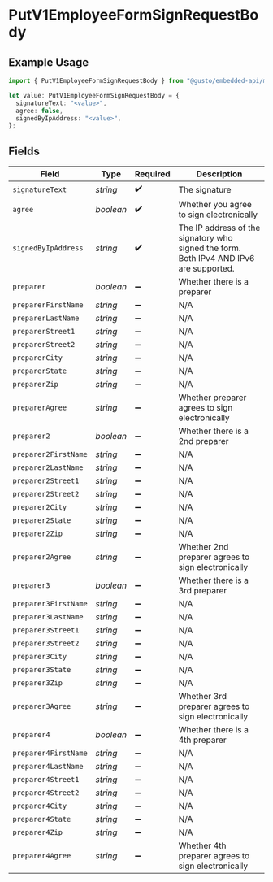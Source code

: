 # PutV1EmployeeFormSignRequestBody

## Example Usage

```typescript
import { PutV1EmployeeFormSignRequestBody } from "@gusto/embedded-api/models/operations";

let value: PutV1EmployeeFormSignRequestBody = {
  signatureText: "<value>",
  agree: false,
  signedByIpAddress: "<value>",
};
```

## Fields

| Field                                                                                  | Type                                                                                   | Required                                                                               | Description                                                                            |
| -------------------------------------------------------------------------------------- | -------------------------------------------------------------------------------------- | -------------------------------------------------------------------------------------- | -------------------------------------------------------------------------------------- |
| `signatureText`                                                                        | *string*                                                                               | :heavy_check_mark:                                                                     | The signature                                                                          |
| `agree`                                                                                | *boolean*                                                                              | :heavy_check_mark:                                                                     | Whether you agree to sign electronically                                               |
| `signedByIpAddress`                                                                    | *string*                                                                               | :heavy_check_mark:                                                                     | The IP address of the signatory who signed the form. Both IPv4 AND IPv6 are supported. |
| `preparer`                                                                             | *boolean*                                                                              | :heavy_minus_sign:                                                                     | Whether there is a preparer                                                            |
| `preparerFirstName`                                                                    | *string*                                                                               | :heavy_minus_sign:                                                                     | N/A                                                                                    |
| `preparerLastName`                                                                     | *string*                                                                               | :heavy_minus_sign:                                                                     | N/A                                                                                    |
| `preparerStreet1`                                                                      | *string*                                                                               | :heavy_minus_sign:                                                                     | N/A                                                                                    |
| `preparerStreet2`                                                                      | *string*                                                                               | :heavy_minus_sign:                                                                     | N/A                                                                                    |
| `preparerCity`                                                                         | *string*                                                                               | :heavy_minus_sign:                                                                     | N/A                                                                                    |
| `preparerState`                                                                        | *string*                                                                               | :heavy_minus_sign:                                                                     | N/A                                                                                    |
| `preparerZip`                                                                          | *string*                                                                               | :heavy_minus_sign:                                                                     | N/A                                                                                    |
| `preparerAgree`                                                                        | *string*                                                                               | :heavy_minus_sign:                                                                     | Whether preparer agrees to sign electronically                                         |
| `preparer2`                                                                            | *boolean*                                                                              | :heavy_minus_sign:                                                                     | Whether there is a 2nd preparer                                                        |
| `preparer2FirstName`                                                                   | *string*                                                                               | :heavy_minus_sign:                                                                     | N/A                                                                                    |
| `preparer2LastName`                                                                    | *string*                                                                               | :heavy_minus_sign:                                                                     | N/A                                                                                    |
| `preparer2Street1`                                                                     | *string*                                                                               | :heavy_minus_sign:                                                                     | N/A                                                                                    |
| `preparer2Street2`                                                                     | *string*                                                                               | :heavy_minus_sign:                                                                     | N/A                                                                                    |
| `preparer2City`                                                                        | *string*                                                                               | :heavy_minus_sign:                                                                     | N/A                                                                                    |
| `preparer2State`                                                                       | *string*                                                                               | :heavy_minus_sign:                                                                     | N/A                                                                                    |
| `preparer2Zip`                                                                         | *string*                                                                               | :heavy_minus_sign:                                                                     | N/A                                                                                    |
| `preparer2Agree`                                                                       | *string*                                                                               | :heavy_minus_sign:                                                                     | Whether 2nd preparer agrees to sign electronically                                     |
| `preparer3`                                                                            | *boolean*                                                                              | :heavy_minus_sign:                                                                     | Whether there is a 3rd preparer                                                        |
| `preparer3FirstName`                                                                   | *string*                                                                               | :heavy_minus_sign:                                                                     | N/A                                                                                    |
| `preparer3LastName`                                                                    | *string*                                                                               | :heavy_minus_sign:                                                                     | N/A                                                                                    |
| `preparer3Street1`                                                                     | *string*                                                                               | :heavy_minus_sign:                                                                     | N/A                                                                                    |
| `preparer3Street2`                                                                     | *string*                                                                               | :heavy_minus_sign:                                                                     | N/A                                                                                    |
| `preparer3City`                                                                        | *string*                                                                               | :heavy_minus_sign:                                                                     | N/A                                                                                    |
| `preparer3State`                                                                       | *string*                                                                               | :heavy_minus_sign:                                                                     | N/A                                                                                    |
| `preparer3Zip`                                                                         | *string*                                                                               | :heavy_minus_sign:                                                                     | N/A                                                                                    |
| `preparer3Agree`                                                                       | *string*                                                                               | :heavy_minus_sign:                                                                     | Whether 3rd preparer agrees to sign electronically                                     |
| `preparer4`                                                                            | *boolean*                                                                              | :heavy_minus_sign:                                                                     | Whether there is a 4th preparer                                                        |
| `preparer4FirstName`                                                                   | *string*                                                                               | :heavy_minus_sign:                                                                     | N/A                                                                                    |
| `preparer4LastName`                                                                    | *string*                                                                               | :heavy_minus_sign:                                                                     | N/A                                                                                    |
| `preparer4Street1`                                                                     | *string*                                                                               | :heavy_minus_sign:                                                                     | N/A                                                                                    |
| `preparer4Street2`                                                                     | *string*                                                                               | :heavy_minus_sign:                                                                     | N/A                                                                                    |
| `preparer4City`                                                                        | *string*                                                                               | :heavy_minus_sign:                                                                     | N/A                                                                                    |
| `preparer4State`                                                                       | *string*                                                                               | :heavy_minus_sign:                                                                     | N/A                                                                                    |
| `preparer4Zip`                                                                         | *string*                                                                               | :heavy_minus_sign:                                                                     | N/A                                                                                    |
| `preparer4Agree`                                                                       | *string*                                                                               | :heavy_minus_sign:                                                                     | Whether 4th preparer agrees to sign electronically                                     |